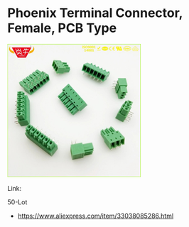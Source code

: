 # Phoenix Terminal Connector, Female, PCB Type

<img src="./phoenix_terminal_female_pcb.jpg" width="300px" />

Link:

50-Lot
- https://www.aliexpress.com/item/33038085286.html
